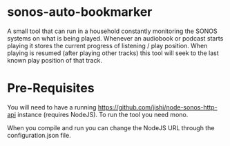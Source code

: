 sonos-auto-bookmarker
=====================

A small tool that can run in a household constantly monitoring the SONOS systems on what is being played. Whenever an audiobook or podcast starts playing it stores the current progress of listening / play position. When playing is resumed (after playing other tracks) this tool will seek to the last known play position of that track.

Pre-Requisites
===============

You will need to have a running https://github.com/jishi/node-sonos-http-api instance (requires NodeJS). To run the tool you need mono.

When you compile and run you can change the NodeJS URL through the configuration.json file.
